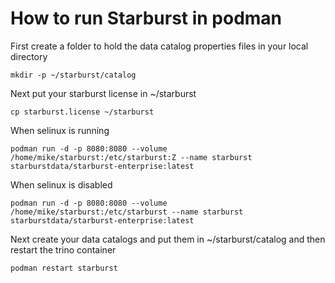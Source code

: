 # How to run Starburst in podman

First create a folder to hold the data catalog properties files in your local directory

```mkdir -p ~/starburst/catalog```

Next put your starburst license in ~/starburst

```cp starburst.license ~/starburst```

When selinux is running

```podman run -d -p 8080:8080 --volume /home/mike/starburst:/etc/starburst:Z --name starburst starburstdata/starburst-enterprise:latest```

When selinux is disabled

```podman run -d -p 8080:8080 --volume /home/mike/starburst:/etc/starburst --name starburst starburstdata/starburst-enterprise:latest```

Next create your data catalogs and put them in ~/starburst/catalog and then restart the trino container

```podman restart starburst```


